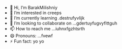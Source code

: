 - 👋 Hi, I’m BarakMilishniy
- 👀 I’m interested in creeps
- 🌱 I’m currently learning .destrufyvlijk
- 💞️ I’m looking to collaborate on ...gdertuyfugvyfittguh
- 📫 How to reach me ...iuhnxfgzhtsrth
- 😄 Pronouns: ...fvewf
- ⚡ Fun fact: yo yo 
<!--
BarakMilishniy/BarakMilishniy is a ✨ special ✨ repository because its `README.md` (this file) appears on your GitHub profile.
You can click the Preview link to take a look at your changes.
--
